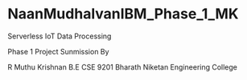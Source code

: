 # NaanMudhalvanIBM_Phase_1_MK

Serverless IoT Data Processing

Phase 1 Project Sunmission
By

R Muthu Krishnan
B.E CSE
9201 Bharath Niketan Engineering College
